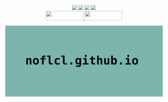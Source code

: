 #
<br>

<p align="center">
<img src="https://img.shields.io/badge/opensource-enthusiast-%2350FA7B?style=flat-square&labelColor=%2344475A">
<img src="https://img.shields.io/badge/vegetarian-animal_lover-%23FFB86C?style=flat-square&labelColor=%2344475A">
<img src="https://img.shields.io/badge/diehard-skater-%23FF5555?style=flat-square&labelColor=%2344475A">
<img src="https://img.shields.io/badge/Linux_everything-everywhere_always-%23BD93F9?style=flat-square&labelColor=%2344475A">
<br>
<a href="https://mastodon.social/@noflcl">
<img style="width: 120px; height: 30px;" src="https://img.shields.io/badge/social_on-%236364FF?style=flat-square&logo=mastodon&logoColor=%23fff">
</a>
<a href="https://noflcl.codeberg.page">
<img style="width: 120px; height: 30px;" src="https://img.shields.io/badge/blog_here-%236272A4?style=flat-square&logo=hugo&logoColor=%23fff">
</a>
</p>

<p align="center">
<a href="https://noflcl.github.io/">
<img src="assets/img/hero.jpg">
</a>
</p>
